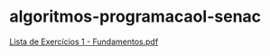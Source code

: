 # algoritmos-programacaoI-senac

[Lista de Exercícios 1 - Fundamentos.pdf](https://github.com/EduardoVitorInocencio/algoritmos-programacaoI-senac/files/14578594/Lista.de.Exercicios.1.-.Fundamentos.pdf)

